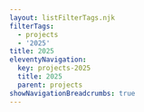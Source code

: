 ```yaml
---
layout: listFilterTags.njk
filterTags:
  - projects
  - '2025'
title: 2025
eleventyNavigation:
  key: projects-2025
  title: 2025
  parent: projects
showNavigationBreadcrumbs: true
---
```


<!--
@changed 2025.03.20, 01:48
-->
